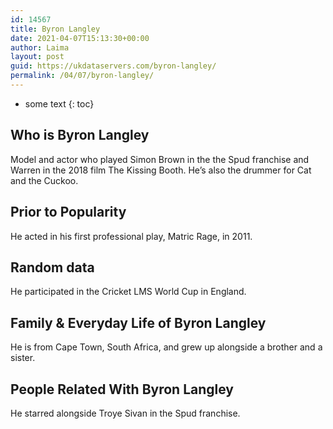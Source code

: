 ```yaml
---
id: 14567
title: Byron Langley
date: 2021-04-07T15:13:30+00:00
author: Laima
layout: post
guid: https://ukdataservers.com/byron-langley/
permalink: /04/07/byron-langley/
---
```


* some text
{: toc}


## Who is Byron Langley
                  
                  
                  
Model and actor who played Simon Brown in the the Spud franchise and Warren in the 2018 film The Kissing Booth. He&#8217;s also the drummer for Cat and the Cuckoo.
                  
              
            
              
            
                
                
                
## Prior to Popularity
                  
                  
                  
He acted in his first professional play, Matric Rage, in 2011.
                  
              
            
              
            
                
                
                
## Random data
                  
                  
                  
He participated in the Cricket LMS World Cup in England.
                  
              
            
              
            
                
                
                
## Family & Everyday Life of Byron Langley
                  
                  
                  
He is from Cape Town, South Africa, and grew up alongside a brother and a sister.
                  
              
            
              
            
                
                
                
## People Related With Byron Langley
                  
                  
                  
He starred alongside Troye Sivan in the Spud franchise.
                  
              
            
              
            
                
              
            
              
              
            
            
              
            
          
          
          